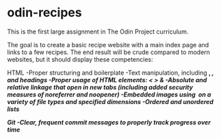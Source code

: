 # odin-recipes
This is the first large assignment in The Odin Project curriculum. 

The goal is to create a basic recipe website with a main index page and links to a few recipes. The end result will be crude compared to modern websites, but it should display these competencies:

HTML
    -Proper structuring and boilerplate
    -Text manipulation, including <strong>, <em>, and headings
    -Proper usage of HTML elements: &lt; &gt; &amp;
    -Absolute and relative linkage that open in new tabs (including added security measures of noreferrer and noopener)
    -Embedded images using <img> on a variety of file types and specified dimensions
    -Ordered and unordered lists

Git
    -Clear, frequent commit messages to properly track progress over time